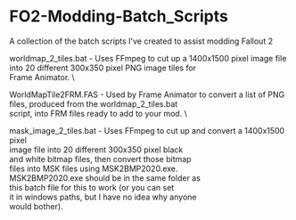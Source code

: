 # FO2-Modding-Batch_Scripts
A collection of the batch scripts I've created to assist modding Fallout 2

worldmap_2_tiles.bat - Uses FFmpeg to cut up a 1400x1500 pixel image file       \
                       into 20 different 300x350 pixel PNG image tiles for      \
                       Frame Animator.                                          \

WorldMapTile2FRM.FAS - Used by Frame Animator to convert a list of PNG          \
                       files, produced from the worldmap_2_tiles.bat            \
                       script, into FRM files ready to add to your mod.         \
                      
mask_image_2_tiles.bat - Uses FFmpeg to cut up and convert a 1400x1500 pixel    \
                       image file into 20 different 300x350 pixel black         \
                       and white bitmap files, then convert those bitmap        \
                       files into MSK files using MSK2BMP2020.exe.              \
                       MSK2BMP2020.exe should be in the same folder as          \
                       this batch file for this to work (or you can set         \
                       it in windows paths, but I have no idea why anyone       \
                       would bother).
